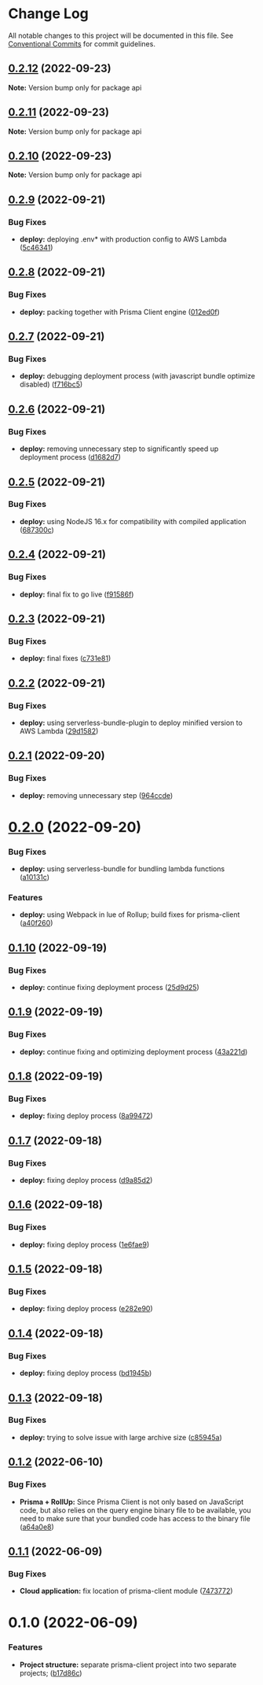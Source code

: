 # Change Log

All notable changes to this project will be documented in this file.
See [Conventional Commits](https://conventionalcommits.org) for commit guidelines.

## [0.2.12](https://github.com/artem-korolev/prismajs-mongodb-graphql-aws-lambda-starter-kit/compare/api@0.2.11...api@0.2.12) (2022-09-23)

**Note:** Version bump only for package api





## [0.2.11](https://github.com/artem-korolev/prismajs-mongodb-graphql-aws-lambda-starter-kit/compare/api@0.2.10...api@0.2.11) (2022-09-23)

**Note:** Version bump only for package api





## [0.2.10](https://github.com/artem-korolev/prismajs-mongodb-graphql-aws-lambda-starter-kit/compare/api@0.2.9...api@0.2.10) (2022-09-23)

**Note:** Version bump only for package api





## [0.2.9](https://github.com/artem-korolev/prismajs-mongodb-graphql-aws-lambda-starter-kit/compare/api@0.2.8...api@0.2.9) (2022-09-21)


### Bug Fixes

* **deploy:** deploying .env* with production config to AWS Lambda ([5c46341](https://github.com/artem-korolev/prismajs-mongodb-graphql-aws-lambda-starter-kit/commit/5c46341ea7f9f8686bcd297c1c6117b211a48586))





## [0.2.8](https://github.com/artem-korolev/prismajs-mongodb-graphql-aws-lambda-starter-kit/compare/api@0.2.7...api@0.2.8) (2022-09-21)


### Bug Fixes

* **deploy:** packing together with Prisma Client engine ([012ed0f](https://github.com/artem-korolev/prismajs-mongodb-graphql-aws-lambda-starter-kit/commit/012ed0f4207c448af62c41fb10487a72f3970269))





## [0.2.7](https://github.com/artem-korolev/prismajs-mongodb-graphql-aws-lambda-starter-kit/compare/api@0.2.6...api@0.2.7) (2022-09-21)


### Bug Fixes

* **deploy:** debugging deployment process (with javascript bundle optimize disabled) ([f716bc5](https://github.com/artem-korolev/prismajs-mongodb-graphql-aws-lambda-starter-kit/commit/f716bc537b88dc4b7fe0dbef45c9f79aff48a02c))





## [0.2.6](https://github.com/artem-korolev/prismajs-mongodb-graphql-aws-lambda-starter-kit/compare/api@0.2.5...api@0.2.6) (2022-09-21)


### Bug Fixes

* **deploy:** removing unnecessary step to significantly speed up deployment process ([d1682d7](https://github.com/artem-korolev/prismajs-mongodb-graphql-aws-lambda-starter-kit/commit/d1682d72d62514286c5fc4e0f9f7e21b74344e64))





## [0.2.5](https://github.com/artem-korolev/prismajs-mongodb-graphql-aws-lambda-starter-kit/compare/api@0.2.4...api@0.2.5) (2022-09-21)


### Bug Fixes

* **deploy:** using NodeJS 16.x for compatibility with compiled application ([687300c](https://github.com/artem-korolev/prismajs-mongodb-graphql-aws-lambda-starter-kit/commit/687300c25179b9dcfd5c299c88ff61d21b49269a))





## [0.2.4](https://github.com/artem-korolev/prismajs-mongodb-graphql-aws-lambda-starter-kit/compare/api@0.2.3...api@0.2.4) (2022-09-21)


### Bug Fixes

* **deploy:** final fix to go live ([f91586f](https://github.com/artem-korolev/prismajs-mongodb-graphql-aws-lambda-starter-kit/commit/f91586ffd319c00be6ff134feb387910d9eefa90))





## [0.2.3](https://github.com/artem-korolev/prismajs-mongodb-graphql-aws-lambda-starter-kit/compare/api@0.2.2...api@0.2.3) (2022-09-21)


### Bug Fixes

* **deploy:** final fixes ([c731e81](https://github.com/artem-korolev/prismajs-mongodb-graphql-aws-lambda-starter-kit/commit/c731e81c251c973ac5351bb61bad7f4062826972))





## [0.2.2](https://github.com/artem-korolev/prismajs-mongodb-graphql-aws-lambda-starter-kit/compare/api@0.2.1...api@0.2.2) (2022-09-21)


### Bug Fixes

* **deploy:** using serverless-bundle-plugin to deploy minified version to AWS Lambda ([29d1582](https://github.com/artem-korolev/prismajs-mongodb-graphql-aws-lambda-starter-kit/commit/29d1582c9a6988a38678d538e5a5b50c911903f3))





## [0.2.1](https://github.com/artem-korolev/prismajs-mongodb-graphql-aws-lambda-starter-kit/compare/api@0.2.0...api@0.2.1) (2022-09-20)


### Bug Fixes

* **deploy:** removing unnecessary step ([964ccde](https://github.com/artem-korolev/prismajs-mongodb-graphql-aws-lambda-starter-kit/commit/964ccde991ec8a82fadebb22ca8042eba0774718))





# [0.2.0](https://github.com/artem-korolev/prismajs-mongodb-graphql-aws-lambda-starter-kit/compare/api@0.1.10...api@0.2.0) (2022-09-20)


### Bug Fixes

* **deploy:** using serverless-bundle for bundling lambda functions ([a10131c](https://github.com/artem-korolev/prismajs-mongodb-graphql-aws-lambda-starter-kit/commit/a10131c70dfcc8e15b4d3b9e3b72efea00ea361f))


### Features

* **deploy:** using Webpack in lue of Rollup; build fixes for prisma-client ([a40f260](https://github.com/artem-korolev/prismajs-mongodb-graphql-aws-lambda-starter-kit/commit/a40f260e04d11cd9d9a7eb8b84504898552f42ce))





## [0.1.10](https://github.com/artem-korolev/prismajs-mongodb-graphql-aws-lambda-starter-kit/compare/api@0.1.9...api@0.1.10) (2022-09-19)


### Bug Fixes

* **deploy:** continue fixing deployment process ([25d9d25](https://github.com/artem-korolev/prismajs-mongodb-graphql-aws-lambda-starter-kit/commit/25d9d25a4f8bd1246cbd63726c94a52d4f326a42))





## [0.1.9](https://github.com/artem-korolev/prismajs-mongodb-graphql-aws-lambda-starter-kit/compare/api@0.1.8...api@0.1.9) (2022-09-19)


### Bug Fixes

* **deploy:** continue fixing and optimizing deployment process ([43a221d](https://github.com/artem-korolev/prismajs-mongodb-graphql-aws-lambda-starter-kit/commit/43a221d8001bf6787957696f60dc03c4178f1a6d))





## [0.1.8](https://github.com/artem-korolev/prismajs-mongodb-graphql-aws-lambda-starter-kit/compare/api@0.1.7...api@0.1.8) (2022-09-19)


### Bug Fixes

* **deploy:** fixing deploy process ([8a99472](https://github.com/artem-korolev/prismajs-mongodb-graphql-aws-lambda-starter-kit/commit/8a994720ce62988f68dca676892f573d144dd27e))





## [0.1.7](https://github.com/artem-korolev/prismajs-mongodb-graphql-aws-lambda-starter-kit/compare/api@0.1.6...api@0.1.7) (2022-09-18)


### Bug Fixes

* **deploy:** fixing deploy process ([d9a85d2](https://github.com/artem-korolev/prismajs-mongodb-graphql-aws-lambda-starter-kit/commit/d9a85d205fa661a5eaebc57072d36b07ce922a89))





## [0.1.6](https://github.com/artem-korolev/prismajs-mongodb-graphql-aws-lambda-starter-kit/compare/api@0.1.5...api@0.1.6) (2022-09-18)


### Bug Fixes

* **deploy:** fixing deploy process ([1e6fae9](https://github.com/artem-korolev/prismajs-mongodb-graphql-aws-lambda-starter-kit/commit/1e6fae943f524b333001bf8bd854b40df542b1d2))





## [0.1.5](https://github.com/artem-korolev/prismajs-mongodb-graphql-aws-lambda-starter-kit/compare/api@0.1.4...api@0.1.5) (2022-09-18)


### Bug Fixes

* **deploy:** fixing deploy process ([e282e90](https://github.com/artem-korolev/prismajs-mongodb-graphql-aws-lambda-starter-kit/commit/e282e90cdb50516538c44ab7260236cfc776289b))





## [0.1.4](https://github.com/artem-korolev/prismajs-mongodb-graphql-aws-lambda-starter-kit/compare/api@0.1.3...api@0.1.4) (2022-09-18)


### Bug Fixes

* **deploy:** fixing deploy process ([bd1945b](https://github.com/artem-korolev/prismajs-mongodb-graphql-aws-lambda-starter-kit/commit/bd1945b65ca8a78f6e6f9aead7a73ea839e7653f))





## [0.1.3](https://github.com/artem-korolev/prismajs-mongodb-graphql-aws-lambda-starter-kit/compare/api@0.1.2...api@0.1.3) (2022-09-18)


### Bug Fixes

* **deploy:** trying to solve issue with large archive size ([c85945a](https://github.com/artem-korolev/prismajs-mongodb-graphql-aws-lambda-starter-kit/commit/c85945acf86acd320a935a7112fbd1d8322879b4))





## [0.1.2](https://github.com/artem-korolev/prismajs-mongodb-graphql-aws-lambda-starter-kit/compare/api@0.1.1...api@0.1.2) (2022-06-10)


### Bug Fixes

* **Prisma + RollUp:** Since Prisma Client is not only based on JavaScript code, but also relies on the query engine binary file to be available, you need to make sure that your bundled code has access to the binary file ([a64a0e8](https://github.com/artem-korolev/prismajs-mongodb-graphql-aws-lambda-starter-kit/commit/a64a0e86caaba3fa54b49f45c7fa38bb609a4732))





## [0.1.1](https://github.com/artem-korolev/prismajs-mongodb-graphql-aws-lambda-starter-kit/compare/api@0.1.0...api@0.1.1) (2022-06-09)


### Bug Fixes

* **Cloud application:** fix location of prisma-client module ([7473772](https://github.com/artem-korolev/prismajs-mongodb-graphql-aws-lambda-starter-kit/commit/7473772a44aa9ebaae3b766767a71280c463f4e8))





# 0.1.0 (2022-06-09)


### Features

* **Project structure:** separate prisma-client project into two separate projects; ([b17d86c](https://github.com/artem-korolev/prismajs-mongodb-graphql-aws-lambda-starter-kit/commit/b17d86ca2da878abe891e3d05a72b8c4fdf736ed))
